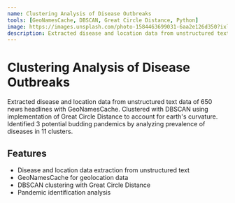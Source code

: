 ```yaml
---
name: Clustering Analysis of Disease Outbreaks
tools: [GeoNamesCache, DBSCAN, Great Circle Distance, Python]
image: https://images.unsplash.com/photo-1584463699031-6aa2e126d350?ixlib=rb-4.0.3&ixid=M3wxMjA3fDB8MHxwaG90by1wYWdlfHx8fGVufDB8fHx8fA%3D%3D&auto=format&fit=crop&w=1740&q=80
description: Extracted disease and location data from unstructured text data of 650 news headlines with GeoNamesCache.
---
```


# Clustering Analysis of Disease Outbreaks

Extracted disease and location data from unstructured text data of 650 news headlines with GeoNamesCache. Clustered with DBSCAN using implementation of Great Circle Distance to account for earth's curvature. Identified 3 potential budding pandemics by analyzing prevalence of diseases in 11 clusters.

## Features

- Disease and location data extraction from unstructured text
- GeoNamesCache for geolocation data
- DBSCAN clustering with Great Circle Distance
- Pandemic identification analysis
